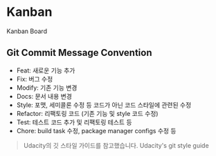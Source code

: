 # Kanban
Kanban Board

## Git Commit Message Convention

- Feat: 새로운 기능 추가
- Fix: 버그 수정
- Modify: 기존 기능 변경
- Docs: 문서 내용 변경
- Style: 포맷, 세미콜론 수정 등 코드가 아닌 코드 스타일에 관련된 수정
- Refactor: 리팩토링 코드 (기존 기능 및 style 코드 수정)
- Test: 테스트 코드 추가 및 리팩토링 테스트 등
- Chore: build task 수정, package manager configs 수정 등

>Udacity의 깃 스타일 가이드를 참고했습니다. Udacity's git style guide
